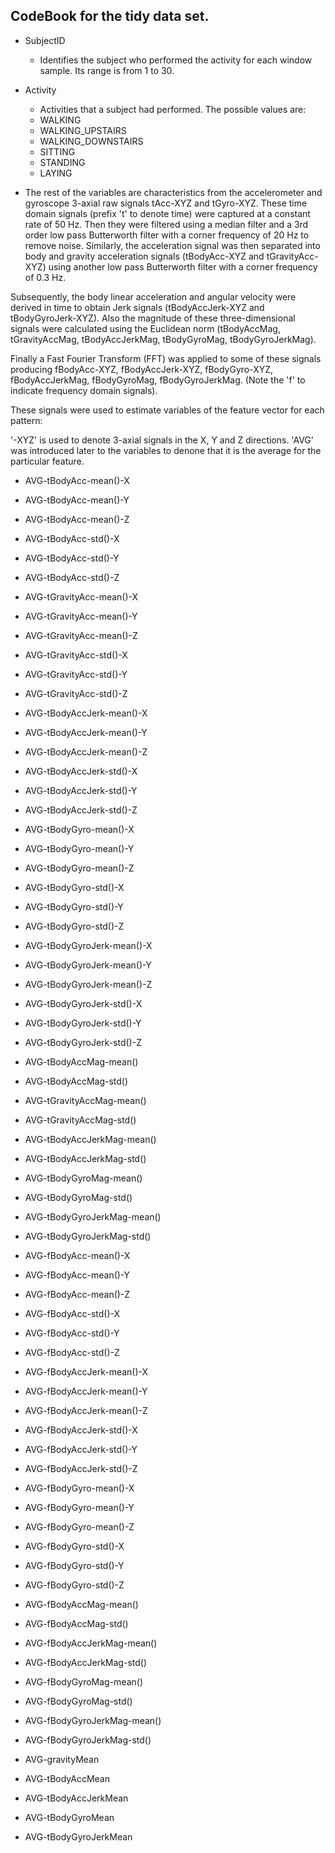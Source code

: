 CodeBook for the tidy data set.
-------------------------------
* SubjectID
  * Identifies the subject who performed the activity for each window sample. Its range is from 1 to 30.

* Activity
  * Activities that a subject had performed. The possible values are:
  * WALKING
  * WALKING_UPSTAIRS
  * WALKING_DOWNSTAIRS
  * SITTING
  * STANDING
  * LAYING
 

* The rest of the variables are characteristics from the accelerometer and gyroscope 3-axial raw signals tAcc-XYZ and tGyro-XYZ. These time domain signals (prefix 't' to denote time) were captured at a constant rate of 50 Hz. Then they were filtered using a median filter and a 3rd order low pass Butterworth filter with a corner frequency of 20 Hz to remove noise. Similarly, the acceleration signal was then separated into body and gravity acceleration signals (tBodyAcc-XYZ and tGravityAcc-XYZ) using another low pass Butterworth filter with a corner frequency of 0.3 Hz. 

 Subsequently, the body linear acceleration and angular velocity were derived in time to obtain Jerk signals (tBodyAccJerk-XYZ and tBodyGyroJerk-XYZ). Also the magnitude of these three-dimensional signals were calculated using the Euclidean norm (tBodyAccMag, tGravityAccMag, tBodyAccJerkMag, tBodyGyroMag, tBodyGyroJerkMag). 

 Finally a Fast Fourier Transform (FFT) was applied to some of these signals producing fBodyAcc-XYZ, fBodyAccJerk-XYZ, fBodyGyro-XYZ, fBodyAccJerkMag, fBodyGyroMag, fBodyGyroJerkMag. (Note the 'f' to indicate frequency domain signals). 

 These signals were used to estimate variables of the feature vector for each pattern:  

 '-XYZ' is used to denote 3-axial signals in the X, Y and Z directions.
 'AVG' was introduced later to the variables to denone that it is the average for the particular feature.

* AVG-tBodyAcc-mean()-X
* AVG-tBodyAcc-mean()-Y
* AVG-tBodyAcc-mean()-Z
* AVG-tBodyAcc-std()-X
* AVG-tBodyAcc-std()-Y
* AVG-tBodyAcc-std()-Z

* AVG-tGravityAcc-mean()-X
* AVG-tGravityAcc-mean()-Y
* AVG-tGravityAcc-mean()-Z

* AVG-tGravityAcc-std()-X
* AVG-tGravityAcc-std()-Y
* AVG-tGravityAcc-std()-Z


* AVG-tBodyAccJerk-mean()-X
* AVG-tBodyAccJerk-mean()-Y
* AVG-tBodyAccJerk-mean()-Z

* AVG-tBodyAccJerk-std()-X
* AVG-tBodyAccJerk-std()-Y
* AVG-tBodyAccJerk-std()-Z


* AVG-tBodyGyro-mean()-X
* AVG-tBodyGyro-mean()-Y
* AVG-tBodyGyro-mean()-Z



* AVG-tBodyGyro-std()-X
* AVG-tBodyGyro-std()-Y
* AVG-tBodyGyro-std()-Z


* AVG-tBodyGyroJerk-mean()-X
* AVG-tBodyGyroJerk-mean()-Y
* AVG-tBodyGyroJerk-mean()-Z

* AVG-tBodyGyroJerk-std()-X
* AVG-tBodyGyroJerk-std()-Y
* AVG-tBodyGyroJerk-std()-Z


* AVG-tBodyAccMag-mean()
* AVG-tBodyAccMag-std()

* AVG-tGravityAccMag-mean()
* AVG-tGravityAccMag-std()

* AVG-tBodyAccJerkMag-mean()
* AVG-tBodyAccJerkMag-std()


* AVG-tBodyGyroMag-mean()
* AVG-tBodyGyroMag-std()

* AVG-tBodyGyroJerkMag-mean()
* AVG-tBodyGyroJerkMag-std()

* AVG-fBodyAcc-mean()-X
* AVG-fBodyAcc-mean()-Y
* AVG-fBodyAcc-mean()-Z

* AVG-fBodyAcc-std()-X
* AVG-fBodyAcc-std()-Y
* AVG-fBodyAcc-std()-Z

* AVG-fBodyAccJerk-mean()-X
* AVG-fBodyAccJerk-mean()-Y
* AVG-fBodyAccJerk-mean()-Z

* AVG-fBodyAccJerk-std()-X
* AVG-fBodyAccJerk-std()-Y
* AVG-fBodyAccJerk-std()-Z

* AVG-fBodyGyro-mean()-X
* AVG-fBodyGyro-mean()-Y
* AVG-fBodyGyro-mean()-Z

* AVG-fBodyGyro-std()-X
* AVG-fBodyGyro-std()-Y
* AVG-fBodyGyro-std()-Z

* AVG-fBodyAccMag-mean()
* AVG-fBodyAccMag-std()

* AVG-fBodyAccJerkMag-mean()
* AVG-fBodyAccJerkMag-std()

* AVG-fBodyGyroMag-mean()
* AVG-fBodyGyroMag-std()

* AVG-fBodyGyroJerkMag-mean()
* AVG-fBodyGyroJerkMag-std()

* AVG-gravityMean

* AVG-tBodyAccMean

* AVG-tBodyAccJerkMean

* AVG-tBodyGyroMean

* AVG-tBodyGyroJerkMean

